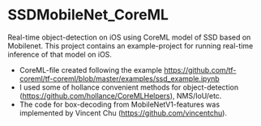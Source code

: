 # SSDMobileNet_CoreML
Real-time object-detection on iOS using CoreML model of SSD based on Mobilenet. This project contains an example-project for running real-time inference of that model on iOS.

- CoreML-file created following the example https://github.com/tf-coreml/tf-coreml/blob/master/examples/ssd_example.ipynb
- I used some of hollance convenient methods for object-detection (https://github.com/hollance/CoreMLHelpers), NMS/IoU/etc.
- The code for box-decoding from MobileNetV1-features was implemented by Vincent Chu (https://github.com/vincentchu).
